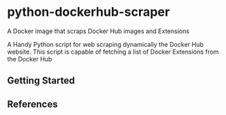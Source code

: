 # python-dockerhub-scraper
A Docker image that scraps Docker Hub images and Extensions

A Handy Python script for web scraping dynamically the Docker Hub website. 
This script is capable of fetching a list of Docker Extensions from the Docker Hub


## Getting Started



## References
